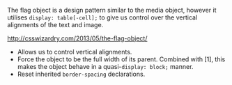 The flag object is a design pattern similar to the media object, however it utilises `display: table[-cell];` to give us control over the vertical alignments of the text and image.

http://csswizardry.com/2013/05/the-flag-object/

- Allows us to control vertical alignments.
- Force the object to be the full width of its parent. Combined with [1],
this makes the object behave in a quasi-`display: block;` manner.
- Reset inherited `border-spacing` declarations.
